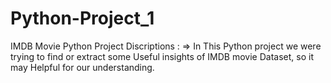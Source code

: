 # Python-Project_1
IMDB Movie Python Project
Discriptions : => In This Python project  we were trying to find or extract some Useful insights of IMDB movie Dataset, so it may Helpful for our understanding. 
